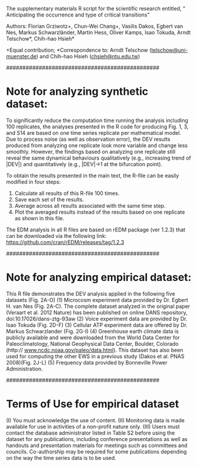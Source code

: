 The supplementary materials R script for the scientific research entitled, " Anticipating the occurrence and type of critical transitions"

Authors: Florian Grziwotz+, Chun-Wei Chang+, Vasilis Dakos, Egbert van Nes, Markus Schwarzländer, Martin Hess, Oliver Kamps, Isao Tokuda, Arndt Telschow*, Chih-hao Hsieh*

+Equal contribution; *Correspondence to: Arndt Telschow (telschow@uni-muenster.de) and Chih-hao Hsieh (chsieh@ntu.edu.tw)

###############################################
# Note for analyzing synthetic dataset:
To significantly reduce the computation time running the analysis including 100 replicates, the analyses presented in the R code for producing Fig. 1, 3, and S14 are based on one time series replicate per mathematical model. Due to process noise (as well as observation error), the DEV results produced from analyzing one replicate look more variable and change less smoothly. However, the findings based on analyzing one replicate still reveal the same dynamical behaviours qualitatively (e.g., increasing trend of |DEV|) and quantitatively (e.g., |DEV|->1 at the bifurcation point).

To obtain the results presented in the main text, the R-file can be easily modified in four steps:
1. Calculate all results of this R-file 100 times.
2. Save each set of the results.
3. Average across all results associated with the same time step.
4. Plot the averaged results instead of the results based on one replicate as shown in this file.

The EDM analysis in all R files are based on rEDM package (ver 1.2.3) that can be downloaded via the following link: https://github.com/cran/rEDM/releases/tag/1.2.3

###############################################
# Note for analyzing empirical dataset:

   This R file demonstrates the DEV analysis applied in the following five datasets (Fig. 2A-O)
   (1) Microcosm experiment data provided by Dr. Egbert H. van Nes (Fig. 2A-C). 
       The complete dataset analyzed in the original paper (Veraart et al. 2012 Nature) has been published on online DANS repository, doi:10.17026/dans-ztg-93aw 
   (2) Voice experiment data are provided by Dr. Isao Tokuda (Fig. 2D-F) 
   (3) Cellular ATP experiment data are offered by Dr. Markus Schwarzlander (Fig. 2G-I)
   (4) Greenhouse earth climate data is publicly available and were downloaded from the World Data Center for Paleoclimatology, 
       National Geophysical Data Center, Boulder, Colorado (http:// www.ncdc.noaa.gov/paleo/data.html). 
       This dataset has also been used for computing the other EWS in a previous study (Dakos et al. PNAS 2008)(Fig. 2J-L)
   (5) Frequency data provided by Bonneville Power Administration.
   
###############################################
# Terms of Use for empirical dataset
 
 (I)   You must acknowledge the use of content.
 (II)  Monitoring data is made available for use in activities of a non-profit nature only.
 (III) Users must contact the database administrator listed in Table S2 before using the dataset for any publications, 
      including conference presentations as well as handouts and presentation materials for meetings such as committees and councils. 
      Co-authorship may be required for some publications depending on the way the time series data is to be used.
